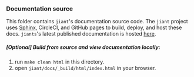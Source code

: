 ### Documentation source

This folder contains `jiant`'s documentation source code. The `jiant` project uses [Sphinx](https://www.sphinx-doc.org/en/master/), CircleCI, and GitHub pages to build, deploy, and host these docs. `jiants`'s latest published documentation is hosted [here](https://pyeres.github.io/jiant/).

##### [Optional] Build from source and view documentation locally:
1. run `make clean html` in this directory.
2. open `jiant/docs/_build/html/index.html` in your browser.
